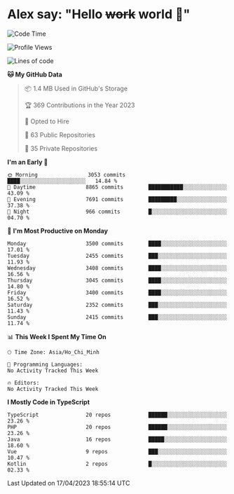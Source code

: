 # Alex say: "Hello ~~work~~ world 🐾"

<!--START_SECTION:waka-->
![Code Time](http://img.shields.io/badge/Code%20Time-839%20hrs%205%20mins-blue)

![Profile Views](http://img.shields.io/badge/Profile%20Views-2-blue)

![Lines of code](https://img.shields.io/badge/From%20Hello%20World%20I%27ve%20Written-41.9%20million%20lines%20of%20code-blue)

**🐱 My GitHub Data** 

> 📦 1.4 MB Used in GitHub's Storage 
 > 
> 🏆 369 Contributions in the Year 2023
 > 
> 💼 Opted to Hire
 > 
> 📜 63 Public Repositories 
 > 
> 🔑 35 Private Repositories 
 > 
**I'm an Early 🐤** 

```text
🌞 Morning                3053 commits        ████░░░░░░░░░░░░░░░░░░░░░   14.84 % 
🌆 Daytime                8865 commits        ███████████░░░░░░░░░░░░░░   43.09 % 
🌃 Evening                7691 commits        █████████░░░░░░░░░░░░░░░░   37.38 % 
🌙 Night                  966 commits         █░░░░░░░░░░░░░░░░░░░░░░░░   04.70 % 
```
📅 **I'm Most Productive on Monday** 

```text
Monday                   3500 commits        ████░░░░░░░░░░░░░░░░░░░░░   17.01 % 
Tuesday                  2455 commits        ███░░░░░░░░░░░░░░░░░░░░░░   11.93 % 
Wednesday                3408 commits        ████░░░░░░░░░░░░░░░░░░░░░   16.56 % 
Thursday                 3045 commits        ████░░░░░░░░░░░░░░░░░░░░░   14.80 % 
Friday                   3400 commits        ████░░░░░░░░░░░░░░░░░░░░░   16.52 % 
Saturday                 2352 commits        ███░░░░░░░░░░░░░░░░░░░░░░   11.43 % 
Sunday                   2415 commits        ███░░░░░░░░░░░░░░░░░░░░░░   11.74 % 
```


📊 **This Week I Spent My Time On** 

```text
🕑︎ Time Zone: Asia/Ho_Chi_Minh

💬 Programming Languages: 
No Activity Tracked This Week

🔥 Editors: 
No Activity Tracked This Week
```

**I Mostly Code in TypeScript** 

```text
TypeScript               20 repos            ██████░░░░░░░░░░░░░░░░░░░   23.26 % 
PHP                      20 repos            ██████░░░░░░░░░░░░░░░░░░░   23.26 % 
Java                     16 repos            █████░░░░░░░░░░░░░░░░░░░░   18.60 % 
Vue                      9 repos             ███░░░░░░░░░░░░░░░░░░░░░░   10.47 % 
Kotlin                   2 repos             █░░░░░░░░░░░░░░░░░░░░░░░░   02.33 % 
```




 Last Updated on 17/04/2023 18:55:14 UTC
<!--END_SECTION:waka-->
